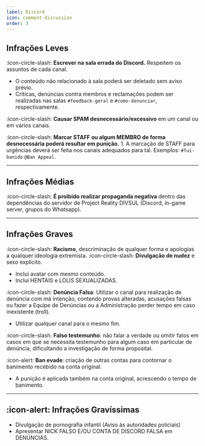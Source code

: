 ```yaml
---
label: Discord
icon: comment-discussion
order: 3
---
```




## Infrações Leves

:icon-circle-slash: **Escrever na sala errada do Discord.** Respeitem os assuntos de cada canal.
-  O conteúdo não relacionado à sala poderá ser deletado sem aviso prévio.
-  Críticas, denúncias contra membros e reclamações podem ser realizadas nas salas `#feedback-geral` e `#como-denunciar`, respectivamente.

:icon-circle-slash: **Causar SPAM desnecessário/excessivo** em um canal ou em vários canais.

:icon-circle-slash: **Marcar STAFF ou algum MEMBRO de forma desnecessária poderá resultar em punição.**
    1. A marcação de STAFF para urgências deverá ser feita nos canais adequados para tal. Exemplos: `#fui-banido` `@Ban Appeal`.


---


## Infrações Médias

:icon-circle-slash: **É proibido realizar propaganda negativa** dentro das dependências do servidor de Project Reality DIVSUL (Discord, in-game server, grupos do Whatsapp).



---

## Infrações Graves

:icon-circle-slash: **Racismo**, descriminação de qualquer forma e apologias a qualquer ideologia extremista.
:icon-circle-slash: **Divulgação de nudez** e sexo explícito.
- Inclui avatar com mesmo conteúdo.
- Inclui HENTAIS e LOLIS SEXUALIZADAS.

:icon-circle-slash: **Denúncia Falsa**: Utilizar o canal para realização de denúncia com má intenção, contendo provas alteradas, acusações falsas ou fazer a Equipe de Denúncias ou a Administração perder tempo em caso inexistente (troll).
- Utilizar qualquer canal para o mesmo fim.

:icon-circle-slash: **Falso testemunho**: não falar a verdade ou omitir fatos em casos em que se necessita testemunho para algum caso em particular de denúncia, dificultando a investigação de forma proposital.

:icon-alert: **Ban evade**: criação de outras contas para contornar o banimento recebido na conta original.
- A punição é aplicada também na conta original, acrescendo o tempo de banimento.

---

## :icon-alert: Infrações Gravíssimas

- Divulgação de pornografia infantil (Aviso às autoridades policiais)
- Apresentar NICK FALSO E/OU CONTA DE DISCORD FALSA em DENÚNCIAS.
